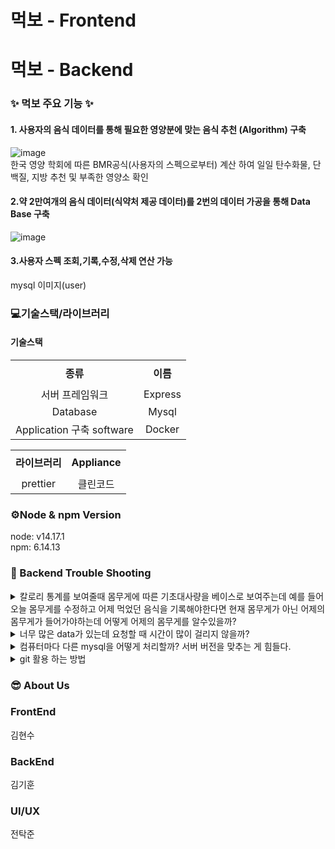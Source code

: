 


# 먹보 - Frontend
### 





# 먹보 - Backend

### &#10024; 먹보 주요 기능 &#10024;
#### 1. 사용자의 음식 데이터를 통해 필요한 영양분에 맞는 음식 추천 (Algorithm) 구축
![image](https://user-images.githubusercontent.com/91061890/172547686-f17daff9-fd98-4e73-a158-e09fc579df59.png)
<br>한국 영양 학회에 따른 BMR공식(사용자의 스펙으로부터) 계산 하여 일일 탄수화물, 단백질, 지방 추천 및 부족한 영양소 확인

#### 2.약 2만여개의 음식 데이터(식약처 제공 데이터)를 2번의 데이터 가공을 통해 Data Base 구축
![image](https://user-images.githubusercontent.com/91061890/172547193-27c289df-8927-4798-a699-8af654cc5cbf.png)

#### 3.사용자 스펙 조회,기록,수정,삭제 연산 가능
mysql 이미지(user)

### &#128187;기술스택/라이브러리
#### 기술스택
<table width = "200" style="text-align:center;" >
  <tr>
    <th height = "40"> 종류</th>
    <th height = "40">이름</th>

  </tr>
  <tr>
    <td>서버 프레임워크</td>
    <td>Express</td>
  </tr>
  <tr>
    <td >Database</td>
    <td>Mysql</td>
  </tr>
  <tr>
    <td >Application 구축 software</td>
    <td>Docker</td>
  </tr>
  
  <table width = "200" style="text-align:center;" >
  <tr>
    <th height = "40">라이브러리</th>
    <th height = "40">Appliance</th>
    <tr>
    <td>prettier</td>
    <td> 클린코드 </td>
  </tr>
  </table>



### ⚙Node & npm Version
node: v14.17.1  
npm: 6.14.13  

### &#127919; Backend Trouble Shooting
  
  
<details>
<summary>칼로리 통계를 보여줄때 몸무게에 따른 기초대사량을 베이스로 보여주는데 예를 들어 오늘 몸무게를 수정하고 어제 먹었던 음식을 기록해야한다면 현재 몸무게가 아닌 어제의 몸무게가 들어가야하는데 어떻게 어제의 몸무게를 알수있을까?</summary>
<div markdown="1">       

  </br>몸무게를 수정할때마다 수정한 날짜와 몸무게를 같이 저장을 하자.
  
</div>
</details>

<details>
<summary>너무 많은 data가 있는데 요청할 때 시간이 많이 걸리지 않을까?</summary>
<div markdown="1">       

  </br>첫번째로 Database를 정규화해서 받는다.
  두번째로 data를 openapi해서 전체를 받아서 정규화를 한다.
  -> 첫번째 방법이 효율적이다. 애초에 받을 때 조건을 걸어서 받는다 
  (SQL 지식 부족)
  
  
</div>
</details>

<details>
<summary>컴퓨터마다 다른 mysql을 어떻게 처리할까? 서버 버전을 맞추는 게 힘들다.</summary>
<div markdown="1">       

  </br>Docker를 사용하여 mysql container를 받아서 어느 컴퓨터에서 개발 가상환경을 받아서 실행한다.
  
  
</div>
</details>

<details>
<summary>git 활용 하는 방법</summary>
<div markdown="1">       

  </br>(https://techblog.woowahan.com/2553/)
  
  
</div>
</details>





### &#128526; About Us

### FrontEnd
김현수

### BackEnd
김기훈

### UI/UX
전탁준





  

    
